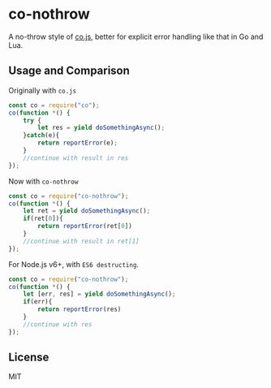 # co-nothrow

  A no-throw style of [co.js](https://github.com/ty/co), better for explicit error handling like that in Go and Lua.

## Usage and Comparison

Originally with `co.js`

```js
const co = require("co");
co(function *() {
	try {
		let res = yield doSomethingAsync();
	}catch(e){
		return reportError(e);
	}
	//continue with result in res
});
```

Now with `co-nothrow`

```js
const co = require("co-nothrow");
co(function *() {
	let ret = yield doSomethingAsync();
	if(ret[0]){
		return reportError(ret[0])
	}
	//continue with result in ret[1]
});
```

For Node.js v6+, with `ES6 destructing`.

```js
const co = require("co-nothrow");
co(function *() {
	let [err, res] = yield doSomethingAsync();
	if(err){
		return reportError(res)
	}
	//continue with res
});
```



## License

  MIT

